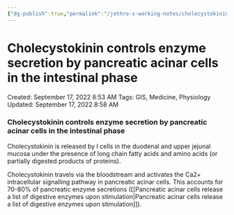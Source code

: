 ```yaml
---
{"dg-publish":true,"permalink":"/jethro-s-working-notes/cholecystokinin-controls-enzyme-secretion-by-pancr/","dgPassFrontmatter":true}
---
```



# Cholecystokinin controls enzyme secretion by pancreatic acinar cells in the intestinal phase

Created: September 17, 2022 8:53 AM
Tags: GIS, Medicine, Physiology
Updated: September 17, 2022 8:58 AM

### Cholecystokinin controls enzyme secretion by pancreatic acinar cells in the intestinal phase

Cholecystokinin is released by I cells in the duodenal and upper jejunal mucosa under the presence of long chain fatty acids and amino acids (or partially digested products of proteins).

Cholecystokinin travels via the bloodstream and activates the Ca2+ intracellular signalling pathway in pancreatic acinar cells. This accounts for 70-80% of pancreatic enzyme secretions ([[Pancreatic acinar cells release a list of digestive enzymes upon stimulation\|Pancreatic acinar cells release a list of digestive enzymes upon stimulation]]).